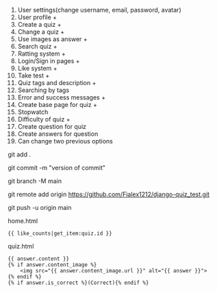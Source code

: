 1. User settings(change username, email, password, avatar)
2. User profile + 
3. Create a quiz +
4. Change a quiz +
5. Use images as answer +
6. Search quiz +
7. Ratting system +
8. Login/Sign in pages +
9. Like system +
10. Take test +
11. Quiz tags and description +
12. Searching by tags 
13. Error and success messages +
14. Create base page for quiz +
15. Stopwatch
16. Difficulty of quiz +
17. Create question for quiz 
18. Create answers for question
19. Can change two previous options


git add .

git commit -m "version of commit"

git branch -M main

git remote add origin https://github.com/Fialex1212/django-quiz_test.git

git push -u origin main

home.html

    {{ like_counts|get_item:quiz.id }}

quiz.html

    {{ answer.content }}
    {% if answer.content_image %}
        <img src="{{ answer.content_image.url }}" alt="{{ answer }}">
    {% endif %}
    {% if answer.is_correct %}(Correct){% endif %}

